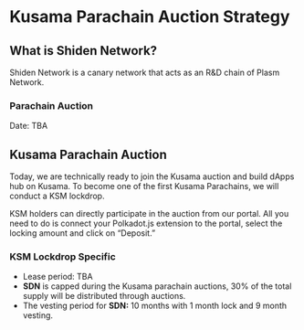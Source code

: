 # Kusama Parachain Auction Strategy

## **What is Shiden Network?** <a id="fab4"></a>

Shiden Network is a canary network that acts as an R&D chain of Plasm Network. 

### Parachain Auction

Date: TBA

## **Kusama Parachain Auction** <a id="0e35"></a>

Today, we are technically ready to join the Kusama auction and build dApps hub on Kusama. To become one of the first Kusama Parachains, we will conduct a KSM lockdrop.

KSM holders can directly participate in the auction from our portal. All you need to do is connect your Polkadot.js extension to the portal, select the locking amount and click on “Deposit.”

### KSM Lockdrop Specific

* Lease period: TBA
* **SDN** is capped during the Kusama parachain auctions, 30% of the total supply will be distributed through auctions.
* The vesting period for **SDN:** 10 months with 1 month lock and 9 month vesting.

